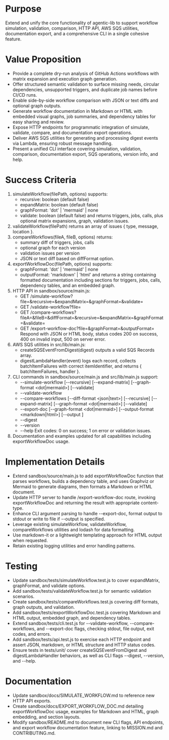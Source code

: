 # Purpose
Extend and unify the core functionality of agentic-lib to support workflow simulation, validation, comparison, HTTP API, AWS SQS utilities, documentation export, and a comprehensive CLI in a single cohesive feature.

# Value Proposition
- Provide a complete dry-run analysis of GitHub Actions workflows with matrix expansion and execution graph generation.
- Offer structured semantic validation to surface missing needs, circular dependencies, unsupported triggers, and duplicate job names before CI/CD runs.
- Enable side-by-side workflow comparison with JSON or text diffs and optional graph outputs.
- Generate workflow documentation in Markdown or HTML with embedded visual graphs, job summaries, and dependency tables for easy sharing and review.
- Expose HTTP endpoints for programmatic integration of simulate, validate, compare, and documentation export operations.
- Deliver AWS SQS utilities for generating and processing digest events via Lambda, ensuring robust message handling.
- Present a unified CLI interface covering simulation, validation, comparison, documentation export, SQS operations, version info, and help.

# Success Criteria
1. simulateWorkflow(filePath, options) supports:
   - recursive: boolean (default false)
   - expandMatrix: boolean (default false)
   - graphFormat: 'dot' | 'mermaid' | none
   - validate: boolean (default false)
   and returns triggers, jobs, calls, plus optional matrix expansions, graph, validation issues.
2. validateWorkflow(filePath) returns an array of issues { type, message, location }.
3. compareWorkflows(fileA, fileB, options) returns:
   - summary diff of triggers, jobs, calls
   - optional graph for each version
   - validation issues per version
   - JSON or text diff based on diffFormat option.
4. exportWorkflowDoc(filePath, options) supports:
   - graphFormat: 'dot' | 'mermaid' | none
   - outputFormat: 'markdown' | 'html'
   and returns a string containing formatted documentation including sections for triggers, jobs, calls, dependency tables, and an embedded graph.
5. HTTP API in sandbox/source/main.js:
   - GET /simulate-workflow?file=&recursive=&expandMatrix=&graphFormat=&validate=
   - GET /validate-workflow?file=
   - GET /compare-workflows?fileA=&fileB=&diffFormat=&recursive=&expandMatrix=&graphFormat=&validate=
   - GET /export-workflow-doc?file=&graphFormat=&outputFormat=
   Respond with JSON or HTML body, status codes 200 on success, 400 on invalid input, 500 on server error.
6. AWS SQS utilities in src/lib/main.js:
   - createSQSEventFromDigest(digest) outputs a valid SQS Records array.
   - digestLambdaHandler(event) logs each record, collects batchItemFailures with correct itemIdentifier, and returns { batchItemFailures, handler }.
7. CLI commands in sandbox/source/main.js and src/lib/main.js support:
   - --simulate-workflow <file> [--recursive] [--expand-matrix] [--graph-format <dot|mermaid>] [--validate]
   - --validate-workflow <file>
   - --compare-workflows <fileA> <fileB> [--diff-format <json|text>] [--recursive] [--expand-matrix] [--graph-format <dot|mermaid>] [--validate]
   - --export-doc <file> [--graph-format <dot|mermaid>] [--output-format <markdown|html>] [--output <path>]
   - --digest
   - --version
   - --help
   Exit codes: 0 on success; 1 on error or validation issues.
8. Documentation and examples updated for all capabilities including exportWorkflowDoc usage.

# Implementation Details
- Extend sandbox/source/main.js to add exportWorkflowDoc function that parses workflows, builds a dependency table, and uses Graphviz or Mermaid to generate diagrams, then formats a Markdown or HTML document.
- Update HTTP server to handle /export-workflow-doc route, invoking exportWorkflowDoc and returning the result with appropriate content-type.
- Enhance CLI argument parsing to handle --export-doc, format output to stdout or write to file if --output is specified.
- Leverage existing simulateWorkflow, validateWorkflow, compareWorkflows utilities and lodash for data formatting.
- Use markdown-it or a lightweight templating approach for HTML output when requested.
- Retain existing logging utilities and error handling patterns.

# Testing
- Update sandbox/tests/simulateWorkflow.test.js to cover expandMatrix, graphFormat, and validate options.
- Add sandbox/tests/validateWorkflow.test.js for semantic validation scenarios.
- Create sandbox/tests/compareWorkflows.test.js covering diff formats, graph outputs, and validation.
- Add sandbox/tests/exportWorkflowDoc.test.js covering Markdown and HTML output, embedded graph, and dependency tables.
- Extend sandbox/tests/cli.test.js for --validate-workflow, --compare-workflows, and --export-doc flags, checking stdout, file output, exit codes, and errors.
- Add sandbox/tests/api.test.js to exercise each HTTP endpoint and assert JSON, markdown, or HTML structure and HTTP status codes.
- Ensure tests in tests/unit/ cover createSQSEventFromDigest and digestLambdaHandler behaviors, as well as CLI flags --digest, --version, and --help.

# Documentation
- Update sandbox/docs/SIMULATE_WORKFLOW.md to reference new HTTP API exports.
- Create sandbox/docs/EXPORT_WORKFLOW_DOC.md detailing exportWorkflowDoc usage, examples for Markdown and HTML, graph embedding, and section layouts.
- Modify sandbox/README.md to document new CLI flags, API endpoints, and export workflow documentation feature, linking to MISSION.md and CONTRIBUTING.md.